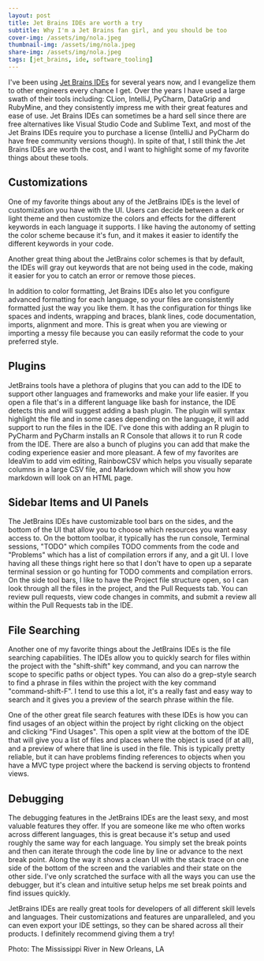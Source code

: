 ```yaml
---
layout: post
title: Jet Brains IDEs are worth a try
subtitle: Why I'm a Jet Brains fan girl, and you should be too
cover-img: /assets/img/nola.jpeg
thumbnail-img: /assets/img/nola.jpeg
share-img: /assets/img/nola.jpeg
tags: [jet_brains, ide, software_tooling]
---
```


I've been using [Jet Brains IDEs](https://www.jetbrains.com/) for several years now, and I evangelize them to other engineers every chance I get. Over the years I have used a large swath of their tools including: CLion, IntelliJ, PyCharm, DataGrip and RubyMine, and they consistently impress me with their great features and ease of use. Jet Brains IDEs can sometimes be a hard sell since there are free alternatives like Visual Studio Code and Sublime Text, and most of the Jet Brains IDEs require you to purchase a license (IntelliJ and PyCharm do have free community versions though). In spite of that, I still think the Jet Brains IDEs are worth the cost, and I want to highlight some of my favorite things about these tools.

## Customizations
One of my favorite things about any of the JetBrains IDEs is the level of customization you have with the UI. Users can decide between a dark or light theme and then customize the colors and effects for the different keywords in each language it supports. I like having the autonomy of setting the color scheme because it's fun, and it makes it easier to identify the different keywords in your code.
 
Another great thing about the JetBrains color schemes is that by default, the IDEs will gray out keywords that are not being used in the code, making it easier for you to catch an error or remove those pieces.

In addition to color formatting, Jet Brains IDEs also let you configure advanced formatting for each language, so your files are consistently formatted just the way you like them. It has the configuration for things like spaces and indents, wrapping and braces, blank lines, code documentation, imports, alignment and more. This is great when you are viewing or importing a messy file because you can easily reformat the code to your preferred style.

## Plugins
JetBrains tools have a plethora of plugins that you can add to the IDE to support other languages and frameworks and make your life easier. If you open a file that's in a different language like bash for instance, the IDE detects this and will suggest adding a bash plugin. The plugin will syntax highlight the file and in some cases depending on the language, it will add support to run the files in the IDE. I've done this with adding an R plugin to PyCharm and PyCharm installs an R Console that allows it to run R code from the IDE. There are also a bunch of plugins you can add that make the coding experience easier and more pleasant. A few of my favorites are IdeaVim to add vim editing, RainbowCSV which helps you visually separate columns in a large CSV file, and Markdown which will show you how markdown will look on an HTML page.

## Sidebar Items and UI Panels
The JetBrains IDEs have customizable tool bars on the sides, and the bottom of the UI that allow you to choose which resources you want easy access to. On the bottom toolbar, it typically has the run console, Terminal sessions, "TODO" which compiles TODO comments from the code and "Problems" which has a list of compilation errors if any, and a git UI. I love having all these things right here so that I don't have to open up a separate terminal session or go hunting for TODO comments and compilation errors. On the side tool bars, I like to have the Project file structure open, so I can look through all the files in the project, and the Pull Requests tab. You can review pull requests, view code changes in commits, and submit a review all within the Pull Requests tab in the IDE.

## File Searching
Another one of my favorite things about the JetBrains IDEs is the file searching capabilities. The IDEs allow you to quickly search for files within the project with the "shift-shift" key command, and you can narrow the scope to specific paths or object types. You can also do a grep-style search to find a phrase in files within the project with the key command "command-shift-F". I tend to use this a lot, it's a really fast and easy way to search and it gives you a preview of the search phrase within the file.

One of the other great file search features with these IDEs is how you can find usages of an object within the project by right clicking on the object and clicking "Find Usages". This open a split view at the bottom of the IDE that will give you a list of files and places where the object is used (if at all), and a preview of where that line is used in the file. This is typically pretty reliable, but it can have problems finding references to objects when you have a MVC type project where the backend is serving objects to frontend views.

## Debugging
The debugging features in the JetBrains IDEs are the least sexy, and most valuable features they offer. If you are someone like me who often works across different languages, this is great because it's setup and used roughly the same way for each language. You simply set the break points and then can iterate through the code line by line or advance to the next break point. Along the way it shows a clean UI with the stack trace on one side of the bottom of the screen and the variables and their state on the other side. I've only scratched the surface with all the ways you can use the debugger, but it's clean and intuitive setup helps me set break points and find issues quickly.

JetBrains IDEs are really great tools for developers of all different skill levels and languages. Their customizations and features are unparalleled, and you can even export your IDE settings, so they can be shared across all their products. I definitely recommend giving them a try!

Photo: The Mississippi River in New Orleans, LA